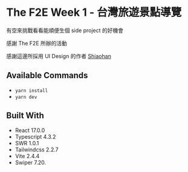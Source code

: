 # The F2E Week 1 - 台灣旅遊景點導覽

有空來挑戰看看能順便生個 side project 的好機會

感謝 The F2E 所辦的活動

感謝這邊所採用 UI Design 的作者 [Shiaohan](https://2021.thef2e.com/users/6296427084285739387)

## Available Commands

- `yarn install`
- `yarn dev`

## Built With

- React 17.0.0
- Typescript 4.3.2
- SWR 1.0.1
- Tailwindcss 2.2.7
- Vite 2.4.4
- Swiper 7.20.
